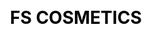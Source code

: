 ---
layout: "website"
css: /css/website.css
id: 4
workUrl: works/fscosmetics
title: "FS COSMETICS"
type: "Web Design & Dev"
image: fscosmetics-work.jpg
class: p6

cover-logo: /img/project/branding/cover-logo.png
social-media:
    - url: https://www.google.com
      social-icon: /img/project/website/icon_twitter.png
      
    - url: https://www.google.com
      social-icon: /img/project/website/icon_link.png
    
    - url: https://www.google.com
      social-icon: /img/project/website/icon_facebook.png  
work-info:
    - type: Client
      name: FS Cosmetics

    - type: Web Designer
      name: Nicole Lopuz

    - type: Web Developer
      name: Rens Ramos<br/>Ruel Aballe
      
project-type-icon: '/img/project/website/web_icon.png'

project-detail:
    - description: FS Cosmetics has not lost sight of its focus in providing high quality cosmetics suitable for the Filipina skin at prices that ensured the value always been in favor of the consumer
                   <br/><br/> FS Cosmetics wants to improve their brand and strengthen their online presence. They want to look and be perceived as classy and sophisticated.
    - description: Using their new brand, we improved both the look and aesthetic of their website. Keeping in mind about their aim to look classy and sophisticated, we implemented a minimalistic yet elegant approach.

project-process:
    - title: Wireframe
    - title: Color Palette
    - title: Typography
    - title: Responsive Design

project-slider:
    - image: /img/project/branding/slider/img2.jpg
    - image: /img/project/branding/slider/img3.jpg
    - image: /img/project/branding/slider/img4.jpg
    - image: /img/project/branding/slider/img2.jpg
    - image: /img/project/branding/slider/img3.jpg
    - image: /img/project/branding/slider/img4.jpg
    - image: /img/project/branding/slider/img2.jpg
    - image: /img/project/branding/slider/img3.jpg
    - image: /img/project/branding/slider/img4.jpg
    - image: /img/project/branding/slider/img2.jpg
    - image: /img/project/branding/slider/img3.jpg
    - image: /img/project/branding/slider/img4.jpg

      
project-responsive: /fscosmetics/responsive-design.png
    
---